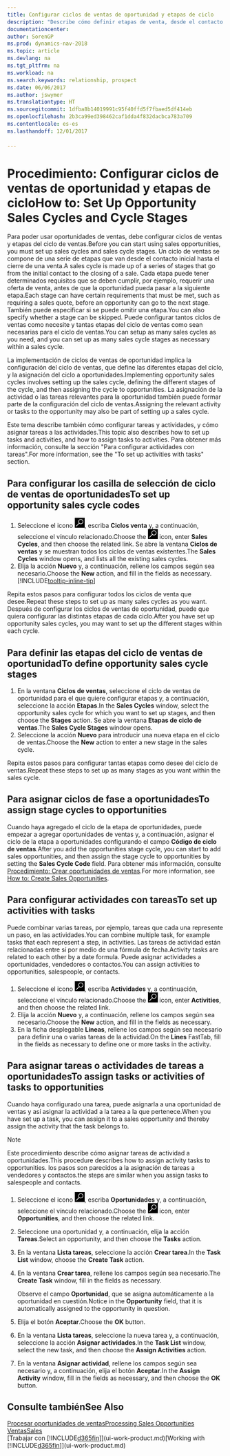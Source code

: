 ```yaml
---
title: Configurar ciclos de ventas de oportunidad y etapas de ciclo
description: "Describe cómo definir etapas de venta, desde el contacto inicial hasta el cierre, para crear un ciclo de venta y asignarlo a las oportunidades en Dynamics NAV."
documentationcenter: 
author: SorenGP
ms.prod: dynamics-nav-2018
ms.topic: article
ms.devlang: na
ms.tgt_pltfrm: na
ms.workload: na
ms.search.keywords: relationship, prospect
ms.date: 06/06/2017
ms.author: jswymer
ms.translationtype: HT
ms.sourcegitcommit: 1dfba8b14019991c95f40ffd5f7fbaed5df414eb
ms.openlocfilehash: 2b3ca99ed398462caf1dda4f832dacbca783a709
ms.contentlocale: es-es
ms.lasthandoff: 12/01/2017

---
```

# <a name="how-to-set-up-opportunity-sales-cycles-and-cycle-stages"></a><span data-ttu-id="52708-103">Procedimiento: Configurar ciclos de ventas de oportunidad y etapas de ciclo</span><span class="sxs-lookup"><span data-stu-id="52708-103">How to: Set Up Opportunity Sales Cycles and Cycle Stages</span></span>
<span data-ttu-id="52708-104">Para poder usar oportunidades de ventas, debe configurar ciclos de ventas y etapas del ciclo de ventas.</span><span class="sxs-lookup"><span data-stu-id="52708-104">Before you can start using sales opportunities, you must set up sales cycles and sales cycle stages.</span></span> <span data-ttu-id="52708-105">Un ciclo de ventas se compone de una serie de etapas que van desde el contacto inicial hasta el cierre de una venta.</span><span class="sxs-lookup"><span data-stu-id="52708-105">A sales cycle is made up of a series of stages that go from the initial contact to the closing of a sale.</span></span> <span data-ttu-id="52708-106">Cada etapa puede tener determinados requisitos que se deben cumplir, por ejemplo, requerir una oferta de venta, antes de que la oportunidad pueda pasar a la siguiente etapa.</span><span class="sxs-lookup"><span data-stu-id="52708-106">Each stage can have certain requirements that must be met, such as requiring a sales quote, before an opportunity can go to the next stage.</span></span> <span data-ttu-id="52708-107">También puede especificar si se puede omitir una etapa.</span><span class="sxs-lookup"><span data-stu-id="52708-107">You can also specify whether a stage can be skipped.</span></span> <span data-ttu-id="52708-108">Puede configurar tantos ciclos de ventas como necesite y tantas etapas del ciclo de ventas como sean necesarias para el ciclo de ventas.</span><span class="sxs-lookup"><span data-stu-id="52708-108">You can setup as many sales cycles as you need, and you can set up as many sales cycle stages as necessary within a sales cycle.</span></span>

<span data-ttu-id="52708-109">La implementación de ciclos de ventas de oportunidad implica la configuración del ciclo de ventas, que define las diferentes etapas del ciclo, y la asignación del ciclo a oportunidades.</span><span class="sxs-lookup"><span data-stu-id="52708-109">Implementing opportunity sales cycles involves setting up the sales cycle, defining the different stages of the cycle, and then assigning the cycle to opportunities.</span></span> <span data-ttu-id="52708-110">La asignación de la actividad o las tareas relevantes para la oportunidad también puede formar parte de la configuración del ciclo de ventas.</span><span class="sxs-lookup"><span data-stu-id="52708-110">Assigning the relevant activity or tasks to the opportunity may also be part of setting up a sales cycle.</span></span>

<span data-ttu-id="52708-111">Este tema describe también cómo configurar tareas y actividades, y cómo asignar tareas a las actividades.</span><span class="sxs-lookup"><span data-stu-id="52708-111">This topic also describes how to set up tasks and activities, and how to assign tasks to activities.</span></span> <span data-ttu-id="52708-112">Para obtener más información, consulte la sección "Para configurar actividades con tareas".</span><span class="sxs-lookup"><span data-stu-id="52708-112">For more information, see the "To set up activities with tasks" section.</span></span>

## <a name="to-set-up-opportunity-sales-cycle-codes"></a><span data-ttu-id="52708-113">Para configurar los casilla de selección de ciclo de ventas de oportunidades</span><span class="sxs-lookup"><span data-stu-id="52708-113">To set up opportunity sales cycle codes</span></span>
1. <span data-ttu-id="52708-114">Seleccione el icono ![Buscar página o informe](media/ui-search/search_small.png "icono Buscar página o informe"), escriba **Ciclos venta** y, a continuación, seleccione el vínculo relacionado.</span><span class="sxs-lookup"><span data-stu-id="52708-114">Choose the ![Search for Page or Report](media/ui-search/search_small.png "Search for Page or Report icon") icon, enter **Sales Cycles**, and then choose the related link.</span></span> <span data-ttu-id="52708-115">Se abre la ventana **Ciclos de ventas** y se muestran todos los ciclos de ventas existentes.</span><span class="sxs-lookup"><span data-stu-id="52708-115">The **Sales Cycles** window opens, and lists all the existing sales cycles.</span></span>
2. <span data-ttu-id="52708-116">Elija la acción **Nuevo** y, a continuación, rellene los campos según sea necesario.</span><span class="sxs-lookup"><span data-stu-id="52708-116">Choose the **New** action, and fill in the fields as necessary.</span></span> [!INCLUDE[tooltip-inline-tip](includes/tooltip-inline-tip_md.md)]

<span data-ttu-id="52708-117">Repita estos pasos para configurar todos los ciclos de venta que desee.</span><span class="sxs-lookup"><span data-stu-id="52708-117">Repeat these steps to set up as many sales cycles as you want.</span></span> <span data-ttu-id="52708-118">Después de configurar los ciclos de ventas de oportunidad, puede que quiera configurar las distintas etapas de cada ciclo.</span><span class="sxs-lookup"><span data-stu-id="52708-118">After you have set up opportunity sales cycles, you may want to set up the different stages within each cycle.</span></span>

## <a name="to-define-opportunity-sales-cycle-stages"></a><span data-ttu-id="52708-119">Para definir las etapas del ciclo de ventas de oportunidad</span><span class="sxs-lookup"><span data-stu-id="52708-119">To define opportunity sales cycle stages</span></span>
1. <span data-ttu-id="52708-120">En la ventana **Ciclos de ventas**, seleccione el ciclo de ventas de oportunidad para el que quiere configurar etapas y, a continuación, seleccione la acción **Etapas**.</span><span class="sxs-lookup"><span data-stu-id="52708-120">In the **Sales Cycles** window, select the opportunity sales cycle for which you want to set up stages, and then choose the **Stages** action.</span></span> <span data-ttu-id="52708-121">Se abre la ventana **Etapas de ciclo de ventas**.</span><span class="sxs-lookup"><span data-stu-id="52708-121">The **Sales Cycle Stages** window opens.</span></span>
2. <span data-ttu-id="52708-122">Seleccione la acción **Nuevo** para introducir una nueva etapa en el ciclo de ventas.</span><span class="sxs-lookup"><span data-stu-id="52708-122">Choose the **New** action to enter a new stage in the sales cycle.</span></span>

<span data-ttu-id="52708-123">Repita estos pasos para configurar tantas etapas como desee del ciclo de ventas.</span><span class="sxs-lookup"><span data-stu-id="52708-123">Repeat these steps to set up as many stages as you want within the sales cycle.</span></span>

## <a name="to-assign-stage-cycles-to-opportunities"></a><span data-ttu-id="52708-124">Para asignar ciclos de fase a oportunidades</span><span class="sxs-lookup"><span data-stu-id="52708-124">To assign stage cycles to opportunities</span></span>
<span data-ttu-id="52708-125">Cuando haya agregado el ciclo de la etapa de oportunidades, puede empezar a agregar oportunidades de ventas y, a continuación, asignar el ciclo de la etapa a oportunidades configurando el campo **Código de ciclo de ventas**.</span><span class="sxs-lookup"><span data-stu-id="52708-125">After you add the opportunities stage cycle, you can start to add sales opportunities, and then assign the stage cycle to opportunities by setting the **Sales Cycle Code** field.</span></span> <span data-ttu-id="52708-126">Para obtener más información, consulte [Procedimiento: Crear oportunidades de ventas](marketing-how-create-opportunities.md).</span><span class="sxs-lookup"><span data-stu-id="52708-126">For more information, see [How to: Create Sales Opportunities](marketing-how-create-opportunities.md).</span></span>

## <a name="to-set-up-activities-with-tasks"></a><span data-ttu-id="52708-127">Para configurar actividades con tareas</span><span class="sxs-lookup"><span data-stu-id="52708-127">To set up activities with tasks</span></span>
<span data-ttu-id="52708-128">Puede combinar varias tareas, por ejemplo, tareas que cada una represente un paso, en las actividades.</span><span class="sxs-lookup"><span data-stu-id="52708-128">You can combine multiple task, for example tasks that each represent a step, in activities.</span></span> <span data-ttu-id="52708-129">Las tareas de actividad están relacionadas entre sí por medio de una fórmula de fecha.</span><span class="sxs-lookup"><span data-stu-id="52708-129">Activity tasks are related to each other by a date formula.</span></span> <span data-ttu-id="52708-130">Puede asignar actividades a oportunidades, vendedores o contactos.</span><span class="sxs-lookup"><span data-stu-id="52708-130">You can assign activities to opportunities, salespeople, or contacts.</span></span>

1. <span data-ttu-id="52708-131">Seleccione el icono ![Buscar página o informe](media/ui-search/search_small.png "icono Buscar página o informe"), escriba **Actividades** y, a continuación, seleccione el vínculo relacionado.</span><span class="sxs-lookup"><span data-stu-id="52708-131">Choose the ![Search for Page or Report](media/ui-search/search_small.png "Search for Page or Report icon") icon, enter **Activities**, and then choose the related link.</span></span>
2. <span data-ttu-id="52708-132">Elija la acción **Nuevo** y, a continuación, rellene los campos según sea necesario.</span><span class="sxs-lookup"><span data-stu-id="52708-132">Choose the **New** action, and fill in the fields as necessary.</span></span>
3. <span data-ttu-id="52708-133">En la ficha desplegable **Líneas**, rellene los campos según sea necesario para definir una o varias tareas de la actividad.</span><span class="sxs-lookup"><span data-stu-id="52708-133">On the **Lines** FastTab, fill in the fields as necessary to define one or more tasks in the activity.</span></span>

## <a name="to-assign-tasks-or-activities-of-tasks-to-opportunities"></a><span data-ttu-id="52708-134">Para asignar tareas o actividades de tareas a oportunidades</span><span class="sxs-lookup"><span data-stu-id="52708-134">To assign tasks or activities of tasks to opportunities</span></span>
<span data-ttu-id="52708-135">Cuando haya configurado una tarea, puede asignarla a una oportunidad de ventas y así asignar la actividad a la tarea a la que pertenece.</span><span class="sxs-lookup"><span data-stu-id="52708-135">When you have set up a task, you can assign it to a sales opportunity and thereby assign the activity that the task belongs to.</span></span>

> [!NOTE]  
>   <span data-ttu-id="52708-136">Este procedimiento describe cómo asignar tareas de actividad a oportunidades.</span><span class="sxs-lookup"><span data-stu-id="52708-136">This procedure describes how to assign activity tasks to opportunities.</span></span> <span data-ttu-id="52708-137">los pasos son parecidos a la asignación de tareas a vendedores y contactos.</span><span class="sxs-lookup"><span data-stu-id="52708-137">the steps are similar when you assign tasks to salespeople and contacts.</span></span>

1. <span data-ttu-id="52708-138">Seleccione el icono ![Buscar página o informe](media/ui-search/search_small.png "icono Buscar página o informe"), escriba **Oportunidades** y, a continuación, seleccione el vínculo relacionado.</span><span class="sxs-lookup"><span data-stu-id="52708-138">Choose the ![Search for Page or Report](media/ui-search/search_small.png "Search for Page or Report icon") icon, enter **Opportunities**, and then choose the related link.</span></span>
2. <span data-ttu-id="52708-139">Seleccione una oportunidad y, a continuación, elija la acción **Tareas**.</span><span class="sxs-lookup"><span data-stu-id="52708-139">Select an opportunity, and then choose the **Tasks** action.</span></span>
3. <span data-ttu-id="52708-140">En la ventana **Lista tareas**, seleccione la acción **Crear tarea**.</span><span class="sxs-lookup"><span data-stu-id="52708-140">In the **Task List** window, choose the **Create Task** action.</span></span>
4.  <span data-ttu-id="52708-141">En la ventana **Crear tarea**, rellene los campos según sea necesario.</span><span class="sxs-lookup"><span data-stu-id="52708-141">The **Create Task** window, fill in the fields as necessary.</span></span>

    <span data-ttu-id="52708-142">Observe el campo **Oportunidad**, que se asigna automáticamente a la oportunidad en cuestión.</span><span class="sxs-lookup"><span data-stu-id="52708-142">Notice in the **Opportunity** field, that it is automatically assigned to the opportunity in question.</span></span>
5. <span data-ttu-id="52708-143">Elija el botón **Aceptar**.</span><span class="sxs-lookup"><span data-stu-id="52708-143">Choose the **OK** button.</span></span>
6. <span data-ttu-id="52708-144">En la ventana **Lista tareas**, seleccione la nueva tarea y, a continuación, seleccione la acción **Asignar actividades**.</span><span class="sxs-lookup"><span data-stu-id="52708-144">In the **Task List** window, select the new task, and then choose the **Assign Activities** action.</span></span>
7. <span data-ttu-id="52708-145">En la ventana **Asignar actividad**, rellene los campos según sea necesario y, a continuación, elija el botón **Aceptar**.</span><span class="sxs-lookup"><span data-stu-id="52708-145">In the **Assign Activity** window, fill in the fields as necessary, and then choose the **OK** button.</span></span>

## <a name="see-also"></a><span data-ttu-id="52708-146">Consulte también</span><span class="sxs-lookup"><span data-stu-id="52708-146">See Also</span></span>
[<span data-ttu-id="52708-147">Procesar oportunidades de ventas</span><span class="sxs-lookup"><span data-stu-id="52708-147">Processing Sales Opportunities</span></span>](marketing-processing-sales-opportunities.md)  
[<span data-ttu-id="52708-148">Ventas</span><span class="sxs-lookup"><span data-stu-id="52708-148">Sales</span></span>](sales-manage-sales.md)  
<span data-ttu-id="52708-149">[Trabajar con [!INCLUDE[d365fin](includes/d365fin_md.md)]](ui-work-product.md)</span><span class="sxs-lookup"><span data-stu-id="52708-149">[Working with [!INCLUDE[d365fin](includes/d365fin_md.md)]](ui-work-product.md)</span></span>

